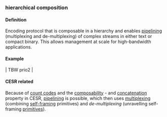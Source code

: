 ### hierarchical composition

<h4>Definition</h4><p>Encoding protocol that is composable in a hierarchy and enables <a href="pipelining">pipelining</a> (multiplexing and de-multiplexing) of complex streams in either text or compact binary. This allows management at scale for high-bandwidth applications.</p><h4>Example</h4><p>| TBW prio2 |</p><h4>CESR related</h4><p>Because of <a href="count-code">count codes</a> and the <a href="composability">composability</a> - and <a href="concatenation">concatenation</a> property in CESR, <a href="pipelining">pipelining</a> is possible, which then uses <a href="multiplexing">multiplexing</a> (combining <a href="self-framing">self-framing</a> primitives) and <em>de-multiplexing</em> (unravelling self-framing <a href="primitive">primitives</a>).</p>